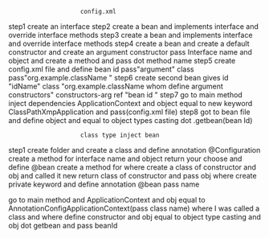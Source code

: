                         config.xml

step1 create an interface 
step2 create a bean and implements interface and override interface methods
step3 create a bean and implements interface  and override interface methods
step4 create a bean and create a default constructor and create an argument constructor pass Interface name and object 
and create a method and pass dot method name
step5 create config.xml file and define bean id pass"argument" class pass"org.example.className "
step6 create second bean gives id "idName" class "org.example.className whom define argument constructors"
constructors-arg ref "bean id "
step7 go to main method inject dependencies ApplicationContext and object equal to new keyword ClassPathXmpApplication and pass(config.xml file)
step8 got to bean file and define object and equal to object types casting dot .getbean(bean Id)


                        class type inject bean
step1 create folder and create a class and define annotation @Configuration
create a method for interface name and object return your choose  and define @bean
create a method for where create a class of constructor and obj and called it new return  class of constructor and
pass obj where create private keyword and define annotation @bean pass name 

go to main method and ApplicationContext and obj equal to AnnotationConfigApplicationContext(pass class name)
where I was called a class and where define constructor and obj equal to object type casting  and obj dot getbean and pass beanId